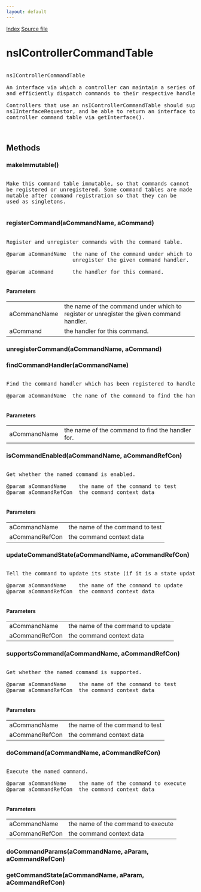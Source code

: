 ```yaml
---
layout: default
---
```

<div id='links'><a href="../index.html">Index</a>
<a href="http://dxr.mozilla.org/mozilla-central/source/embedding/components/commandhandler/nsIControllerCommandTable.idl">Source file</a>
</div>

# nsIControllerCommandTable #
<pre>  
nsIControllerCommandTable  
  
An interface via which a controller can maintain a series of commands,  
and efficiently dispatch commands to their respective handlers.  
  
Controllers that use an nsIControllerCommandTable should support  
nsIInterfaceRequestor, and be able to return an interface to their  
controller command table via getInterface().  
  
  
</pre>
## Methods ##

### makeImmutable() ###
<pre>  
Make this command table immutable, so that commands cannot  
be registered or unregistered. Some command tables are made  
mutable after command registration so that they can be   
used as singletons.  
  
</pre>
### registerCommand(aCommandName, aCommand) ###
<pre>  
Register and unregister commands with the command table.  
  
@param aCommandName  the name of the command under which to register or  
                     unregister the given command handler.  
  
@param aCommand      the handler for this command.  
  
</pre>
#### Parameters ####

<table>

<tr>
<td>aCommandName</td>
<td>the name of the command under which to register or  
                     unregister the given command handler.  
</td>
</tr>

<tr>
<td>aCommand</td>
<td>the handler for this command.  
</td>
</tr>

</table>

### unregisterCommand(aCommandName, aCommand) ###

### findCommandHandler(aCommandName) ###
<pre>  
Find the command handler which has been registered to handle the named command.  
  
@param aCommandName  the name of the command to find the handler for.  
  
</pre>
#### Parameters ####

<table>

<tr>
<td>aCommandName</td>
<td>the name of the command to find the handler for.  
</td>
</tr>

</table>

### isCommandEnabled(aCommandName, aCommandRefCon) ###
<pre>  
Get whether the named command is enabled.  
  
@param aCommandName    the name of the command to test  
@param aCommandRefCon  the command context data  
  
</pre>
#### Parameters ####

<table>

<tr>
<td>aCommandName</td>
<td>the name of the command to test  
</td>
</tr>

<tr>
<td>aCommandRefCon</td>
<td>the command context data  
</td>
</tr>

</table>

### updateCommandState(aCommandName, aCommandRefCon) ###
<pre>  
Tell the command to update its state (if it is a state updating command)  
  
@param aCommandName    the name of the command to update  
@param aCommandRefCon  the command context data  
  
</pre>
#### Parameters ####

<table>

<tr>
<td>aCommandName</td>
<td>the name of the command to update  
</td>
</tr>

<tr>
<td>aCommandRefCon</td>
<td>the command context data  
</td>
</tr>

</table>

### supportsCommand(aCommandName, aCommandRefCon) ###
<pre>  
Get whether the named command is supported.  
  
@param aCommandName    the name of the command to test  
@param aCommandRefCon  the command context data  
  
</pre>
#### Parameters ####

<table>

<tr>
<td>aCommandName</td>
<td>the name of the command to test  
</td>
</tr>

<tr>
<td>aCommandRefCon</td>
<td>the command context data  
</td>
</tr>

</table>

### doCommand(aCommandName, aCommandRefCon) ###
<pre>  
Execute the named command.  
  
@param aCommandName    the name of the command to execute  
@param aCommandRefCon  the command context data  
  
</pre>
#### Parameters ####

<table>

<tr>
<td>aCommandName</td>
<td>the name of the command to execute  
</td>
</tr>

<tr>
<td>aCommandRefCon</td>
<td>the command context data  
</td>
</tr>

</table>

### doCommandParams(aCommandName, aParam, aCommandRefCon) ###

### getCommandState(aCommandName, aParam, aCommandRefCon) ###
